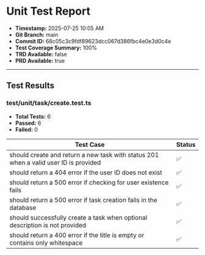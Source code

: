 # Unit Test Report

- **Timestamp:** 2025-07-25 10:05 AM
- **Git Branch:** main
- **Commit ID:** 68c05c3c9fdf89623dcc067d386fbc4e0e3d0c4e
- **Test Coverage Summary:** 100%
- **TRD Available:** false
- **PRD Available:** true

---

## Test Results

### test/unit/task/create.test.ts

- **Total Tests:** 6
- **Passed:** 6
- **Failed:** 0

| Test Case                                                                 | Status |
| ------------------------------------------------------------------------- | ------ |
| should create and return a new task with status 201 when a valid user ID is provided | ✅      |
| should return a 404 error if the user ID does not exist                   | ✅      |
| should return a 500 error if checking for user existence fails            | ✅      |
| should return a 500 error if task creation fails in the database          | ✅      |
| should successfully create a task when optional description is not provided | ✅      |
| should return a 400 error if the title is empty or contains only whitespace | ✅      |